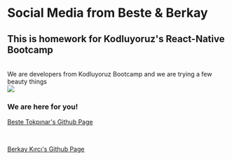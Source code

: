 # Social Media from Beste & Berkay 
   
   
## This is homework for Kodluyoruz's React-Native Bootcamp
<br/>
We are developers from Kodluyoruz Bootcamp and we are trying a few beauty things
<br/>



<img src="./src/assets/project.gif" />

### We are here for you!

[Beste Tokpınar's Github Page](https://github.com/bstkpnr "Beste Tokpınar's Github Page")



<br />


[Berkay Kırcı's Github Page](https://github.com/berkaykrc "Berkay Kırcı's Github Page")


